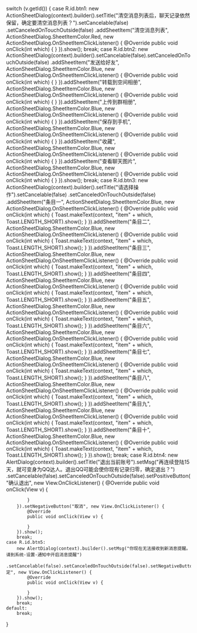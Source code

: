 switch (v.getId()) {
    case R.id.btn1:
        new ActionSheetDialog(context).builder().setTitle("清空消息列表后，聊天记录依然保留，确定要清空消息列表？").setCancelable(false)
                .setCanceledOnTouchOutside(false)
                .addSheetItem("清空消息列表", ActionSheetDialog.SheetItemColor.Red, new ActionSheetDialog.OnSheetItemClickListener() {
                    @Override
                    public void onClick(int which) {
                    }
                }).show();
        break;
    case R.id.btn2:
        new ActionSheetDialog(context).builder().setCancelable(false).setCanceledOnTouchOutside(false)
                .addSheetItem("发送给好友", ActionSheetDialog.SheetItemColor.Blue, new ActionSheetDialog.OnSheetItemClickListener() {
                    @Override
                    public void onClick(int which) {
                    }
                }).addSheetItem("转载到空间相册", ActionSheetDialog.SheetItemColor.Blue, new ActionSheetDialog.OnSheetItemClickListener() {
            @Override
            public void onClick(int which) {
            }
        }).addSheetItem("上传到群相册", ActionSheetDialog.SheetItemColor.Blue, new ActionSheetDialog.OnSheetItemClickListener() {
            @Override
            public void onClick(int which) {
            }
        }).addSheetItem("保存到手机", ActionSheetDialog.SheetItemColor.Blue, new ActionSheetDialog.OnSheetItemClickListener() {
            @Override
            public void onClick(int which) {
            }
        }).addSheetItem("收藏", ActionSheetDialog.SheetItemColor.Blue, new ActionSheetDialog.OnSheetItemClickListener() {
            @Override
            public void onClick(int which) {
            }
        }).addSheetItem("查看聊天图片", ActionSheetDialog.SheetItemColor.Blue, new ActionSheetDialog.OnSheetItemClickListener() {
            @Override
            public void onClick(int which) {
            }
        }).show();
        break;
    case R.id.btn3:
        new ActionSheetDialog(context).builder().setTitle("请选择操作").setCancelable(false)
                .setCanceledOnTouchOutside(false)
                .addSheetItem("条目一", ActionSheetDialog.SheetItemColor.Blue, new ActionSheetDialog.OnSheetItemClickListener() {
                    @Override
                    public void onClick(int which) {
                        Toast.makeText(context, "item" + which, Toast.LENGTH_SHORT).show();
                    }
                }).addSheetItem("条目二", ActionSheetDialog.SheetItemColor.Blue, new ActionSheetDialog.OnSheetItemClickListener() {
            @Override
            public void onClick(int which) {
                Toast.makeText(context, "item" + which, Toast.LENGTH_SHORT).show();
            }
        }).addSheetItem("条目三", ActionSheetDialog.SheetItemColor.Blue, new ActionSheetDialog.OnSheetItemClickListener() {
            @Override
            public void onClick(int which) {
                Toast.makeText(context, "item" + which, Toast.LENGTH_SHORT).show();
            }
        }).addSheetItem("条目四", ActionSheetDialog.SheetItemColor.Blue, new ActionSheetDialog.OnSheetItemClickListener() {
            @Override
            public void onClick(int which) {
                Toast.makeText(context, "item" + which, Toast.LENGTH_SHORT).show();
            }
        }).addSheetItem("条目五", ActionSheetDialog.SheetItemColor.Blue, new ActionSheetDialog.OnSheetItemClickListener() {
            @Override
            public void onClick(int which) {
                Toast.makeText(context, "item" + which, Toast.LENGTH_SHORT).show();
            }
        }).addSheetItem("条目六", ActionSheetDialog.SheetItemColor.Blue, new ActionSheetDialog.OnSheetItemClickListener() {
            @Override
            public void onClick(int which) {
                Toast.makeText(context, "item" + which, Toast.LENGTH_SHORT).show();
            }
        }).addSheetItem("条目七", ActionSheetDialog.SheetItemColor.Blue, new ActionSheetDialog.OnSheetItemClickListener() {
            @Override
            public void onClick(int which) {
                Toast.makeText(context, "item" + which, Toast.LENGTH_SHORT).show();
            }
        }).addSheetItem("条目八", ActionSheetDialog.SheetItemColor.Blue, new ActionSheetDialog.OnSheetItemClickListener() {
            @Override
            public void onClick(int which) {
                Toast.makeText(context, "item" + which, Toast.LENGTH_SHORT).show();
            }
        }).addSheetItem("条目九", ActionSheetDialog.SheetItemColor.Blue, new ActionSheetDialog.OnSheetItemClickListener() {
            @Override
            public void onClick(int which) {
                Toast.makeText(context, "item" + which, Toast.LENGTH_SHORT).show();
            }
        }).addSheetItem("条目十", ActionSheetDialog.SheetItemColor.Blue, new ActionSheetDialog.OnSheetItemClickListener() {
            @Override
            public void onClick(int which) {
                Toast.makeText(context, "item" + which, Toast.LENGTH_SHORT).show();
            }
        }).show();
        break;
    case R.id.btn4:
        new AlertDialog(context).builder().setTitle("退出当前账号").setMsg("再连续登陆15天，就可变身为QQ达人。退出QQ可能会使你现有记录归零，确定退出？")
                .setCancelable(false).setCanceledOnTouchOutside(false).setPositiveButton("确认退出", new View.OnClickListener() {
            @Override
            public void onClick(View v) {

            }
        }).setNegativeButton("取消", new View.OnClickListener() {
            @Override
            public void onClick(View v) {

            }
        }).show();
        break;
    case R.id.btn5:
        new AlertDialog(context).builder().setMsg("你现在无法接收到新消息提醒。请到系统-设置-通知中开启消息提醒")
                .setCancelable(false).setCanceledOnTouchOutside(false).setNegativeButton("确定", new View.OnClickListener() {
            @Override
            public void onClick(View v) {

            }
        }).show();
        break;
    default:
        break;

}
